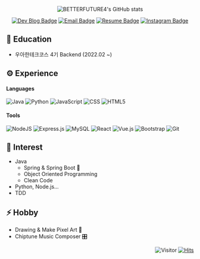 <div align=center>
  
<!--   <img src="https://user-images.githubusercontent.com/50815519/147802801-c148cc73-7be5-4298-a008-6aa609150cb6.gif" width="300" height="300"> -->
  
  ![BETTERFUTURE4's GitHub stats](https://github-readme-stats.vercel.app/api?username=BETTERFUTURE4&show_icons=true&theme=radical)
  
  [![Dev Blog Badge](http://img.shields.io/badge/-Dev_Blog-black?style=flat&logo=Vimeo&logoColor=white)](https://velog.io/@betterfuture4)
  [![Email Badge](http://img.shields.io/badge/-Gmail-orange?style=flat&logo=Gmail&logoColor=white)](mailto:rerub0831@gmail.com)
  [![Resume Badge](http://img.shields.io/badge/-Portpolio-green?style=flat&logo=notion&logoColor=white)](https://mima-o.notion.site/JIWOOPOLIO-57115a663d1f43ddab213eb448b96946)
  [![Instagram Badge](https://img.shields.io/badge/-Instagram-E4405F?style=flat&logo=instagram&logoColor=white)](https://www.instagram.com/timeflies404/)

</div>

## 🏫 Education
- 우아한테크코스 4기 Backend (2022.02 ~)

## ⚙ Experience

#### Languages
  ![Java](https://img.shields.io/badge/java-%23ED8B00.svg?style=flat-square&logo=java&logoColor=white)
  ![Python](https://img.shields.io/badge/python-3670A0.svg?style=flat-square&logo=python&logoColor=ffdd54)
  ![JavaScript](https://img.shields.io/badge/javascript-%23323330.svg?style=flat-square&logo=javascript&logoColor=%23F7DF1E)
  ![CSS](https://img.shields.io/badge/css3-%231572B6.svg?style=flat-square&logo=css3&logoColor=white)
  ![HTML5](https://img.shields.io/badge/html5-%23E34F26.svg?style=flat-square&logo=html5&logoColor=white)

#### Tools
  ![NodeJS](https://img.shields.io/badge/node.js-6DA55F.svg?style=flat-square&logo=node.js&logoColor=white)
  ![Express.js](https://img.shields.io/badge/express.js-%23404d59.svg?style=flat-square&logo=express&logoColor=%2361DAFB)
  ![MySQL](https://img.shields.io/badge/mysql-%2300f.svg?style=flat-square&logo=mysql&logoColor=white)
  ![React](https://img.shields.io/badge/react-%2320232a.svg?style=flat-square&logo=react&logoColor=%2361DAFB)
  ![Vue.js](https://img.shields.io/badge/vuejs-%2335495e.svg?style=flat-square&logo=vuedotjs&logoColor=%234FC08D)
  ![Bootstrap](https://img.shields.io/badge/bootstrap-%23563D7C.svg?style=flat-square&logo=bootstrap&logoColor=white)
  ![Git](https://img.shields.io/badge/git-%23F05033.svg?style=flat-square&logo=git&logoColor=white)

## 🔭 Interest
- Java
  - Spring & Spring Boot 🌱
  - Object Oriented Programming
  - Clean Code
- Python, Node.js...
- TDD

## ⚡ Hobby
- Drawing & Make Pixel Art 🎨
- Chiptune Music Composer 🎛

<div align=right>
  
  ![Visitor](https://img.shields.io/github/followers/BETTERFUTURE4?style=social?style=social)
  [![Hits](https://hits.seeyoufarm.com/api/count/incr/badge.svg?url=https%3A%2F%2Fgithub.com%2FBETTERFUTURE4&count_bg=%2379C83D&title_bg=%23555555&icon=&icon_color=%23E7E7E7&title=Visitor&edge_flat=false)](https://hits.seeyoufarm.com)

</div>
